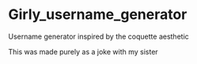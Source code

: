 # Girly_username_generator
Username generator inspired by the coquette aesthetic 

This was made purely as a joke with my sister
